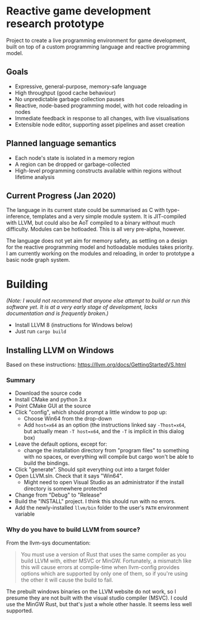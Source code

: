 # Reactive game development research prototype

Project to create a live programming environment for game development, built on top of a custom programming language and reactive programming model.

## Goals

- Expressive, general-purpose, memory-safe language
- High throughput (good cache behaviour)
- No unpredictable garbage collection pauses
- Reactive, node-based programming model, with hot code reloading in nodes
- Immediate feedback in response to all changes, with live visualisations
- Extensible node editor, supporting asset pipelines and asset creation

## Planned language semantics

- Each node's state is isolated in a memory region
- A region can be dropped or garbage-collected
- High-level programming constructs available within regions without lifetime analysis

## Current Progress (Jan 2020)

The language in its current state could be summarised as C with type-inference, templates and a very simple module system. It is JIT-compiled with LLVM, but could also be AoT compiled to a binary without much difficulty. Modules can be hotloaded. This is all very pre-alpha, however.

The language does not yet aim for memory safety, as settling on a design for the reactive programming model and hotloadable modules takes priority. I am currently working on the modules and reloading, in order to prototype a basic node graph system.

# Building

_(Note: I would not recommend that anyone else attempt to build or run this software yet. It is at a very early stage of development, lacks documentation and is frequently broken.)_

- Install LLVM 8 (instructions for Windows below)
- Just run `cargo build`

## Installing LLVM on Windows

Based on these instructions: https://llvm.org/docs/GettingStartedVS.html

### Summary

* Download the source code
* Install CMake and python 3.x
* Point CMake GUI at the source
* Click "config", which should prompt a little window to pop up:
  * Choose Win64 from the drop-down
  * Add `host=x64` as an option (the instructions linked say `-Thost=x64`, but actually mean `-T host=x64`, and the `-T` is implicit in this dialog box)
* Leave the default options, except for:
  * change the installation directory from "program files" to something with no spaces, or everything will compile but cargo won't be able to build the bindings.
* Click "generate". Should spit everything out into a target folder
* Open LLVM.sln. Check that it says "Win64".
  * Might need to open Visual Studio as an administrator if the install directory is somewhere protected
* Change from "Debug" to "Release"
* Build the "INSTALL" project. I think this should run with no errors.
* Add the newly-installed `llvm/bin` folder to the user's `PATH` environment variable

### Why do you have to build LLVM from source?

From the llvm-sys documentation:

> You must use a version of Rust that uses the same compiler as you build LLVM with, either MSVC or MinGW. Fortunately, a mismatch like this will cause errors at compile-time when llvm-config provides options which are supported by only one of them, so if you're using the other it will cause the build to fail.

The prebuilt windows binaries on the LLVM website do not work, so I presume they are not built with the visual studio compiler (MSVC). I could use the MinGW Rust, but that's just a whole other hassle. It seems less well supported.